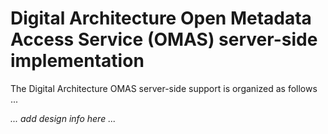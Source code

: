 <!-- SPDX-License-Identifier: CC-BY-4.0 -->
<!-- Copyright Contributors to the ODPi Egeria project. -->

# Digital Architecture Open Metadata Access Service (OMAS) server-side implementation

The Digital Architecture OMAS server-side support is organized as follows ...

_... add design info here ..._